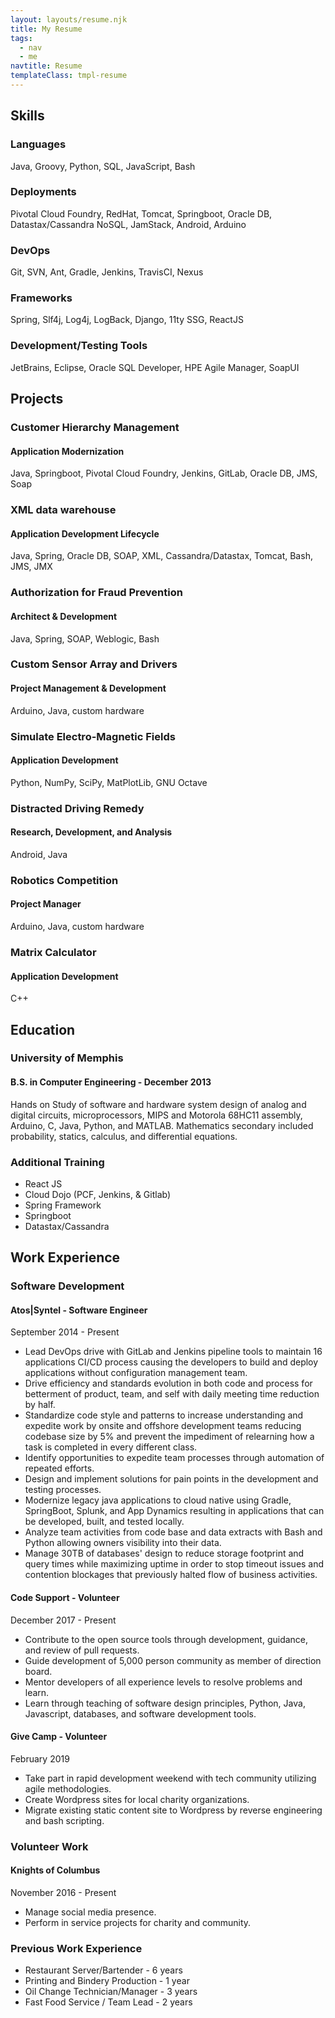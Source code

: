 ```yaml
---
layout: layouts/resume.njk
title: My Resume
tags:
  - nav
  - me
navtitle: Resume
templateClass: tmpl-resume
---
```


## Skills
### Languages
Java, Groovy, Python, SQL, JavaScript, Bash

### Deployments
Pivotal Cloud Foundry, RedHat, Tomcat, Springboot, Oracle DB, Datastax/Cassandra NoSQL, JamStack, Android, Arduino

### DevOps
Git, SVN, Ant, Gradle, Jenkins, TravisCI, Nexus

### Frameworks
Spring, Slf4j, Log4j, LogBack, Django, 11ty SSG, ReactJS

### Development/Testing Tools
JetBrains, Eclipse, Oracle SQL Developer, HPE Agile Manager, SoapUI

## Projects
### Customer Hierarchy Management
#### Application Modernization
Java, Springboot, Pivotal Cloud Foundry, Jenkins, GitLab, Oracle DB, JMS, Soap

### XML data warehouse
#### Application Development Lifecycle
Java, Spring, Oracle DB, SOAP, XML, Cassandra/Datastax, Tomcat, Bash, JMS, JMX

### Authorization for Fraud Prevention
#### Architect & Development
Java, Spring, SOAP, Weblogic, Bash

### Custom Sensor Array and Drivers
#### Project Management & Development
Arduino, Java, custom hardware

### Simulate Electro-Magnetic Fields
#### Application Development
Python, NumPy, SciPy, MatPlotLib, GNU Octave

### Distracted Driving Remedy
#### Research, Development, and Analysis
Android, Java

### Robotics Competition
#### Project Manager
Arduino, Java, custom hardware

### Matrix Calculator
#### Application Development
C++

## Education
### University of Memphis
#### B.S. in Computer Engineering - December 2013

Hands on Study of software and hardware system design of analog and digital circuits, microprocessors, MIPS and Motorola 68HC11 assembly, Arduino, C, Java, Python, and MATLAB. Mathematics secondary included probability, statics, calculus, and differential equations.

### Additional Training
+ React JS
+ Cloud Dojo (PCF, Jenkins, & Gitlab)
+ Spring Framework
+ Springboot
+ Datastax/Cassandra 

## Work Experience
### Software Development
#### Atos|Syntel - Software Engineer
September 2014 - Present

+ Lead DevOps drive with GitLab and Jenkins pipeline tools to maintain 16 applications CI/CD process causing the developers to build and deploy applications without configuration management team.
+ Drive efficiency and standards evolution in both code and process for betterment of product, team, and self with daily meeting time reduction by half.
+ Standardize code style and patterns to increase understanding and expedite work by onsite and offshore development teams reducing codebase size by 5% and prevent the impediment of relearning how a task is completed in every different class.
+ Identify opportunities to expedite team processes through automation of repeated efforts.
+ Design and implement solutions for pain points in the development and testing processes.
+ Modernize legacy java applications to cloud native using Gradle, SpringBoot, Splunk, and App Dynamics resulting in applications that can be developed, built, and tested locally.
+ Analyze team activities from code base and data extracts with Bash and Python allowing owners visibility into their data.
+ Manage 30TB of databases' design to reduce storage footprint and query times while maximizing uptime in order to stop timeout issues and contention blockages that previously halted flow of business activities.

#### Code Support - Volunteer
December 2017 - Present

+ Contribute to the open source tools through development, guidance, and review of pull requests.
+ Guide development of 5,000 person community as member of direction board.
+ Mentor developers of all experience levels to resolve problems and learn.
+ Learn through teaching of software design principles, Python, Java, Javascript, databases, and software development tools.

#### Give Camp - Volunteer
February 2019

+ Take part in rapid development weekend with tech community utilizing agile methodologies.
+ Create Wordpress sites for local charity organizations.
+ Migrate existing static content site to Wordpress by reverse engineering and bash scripting.

### Volunteer Work
####  Knights of Columbus
November 2016 - Present

+ Manage social media presence.
+ Perform in service projects for charity and community.

### Previous Work Experience
+ Restaurant Server/Bartender - 6 years
+ Printing and Bindery Production - 1 year
+ Oil Change Technician/Manager - 3 years
+ Fast Food Service / Team Lead - 2 years